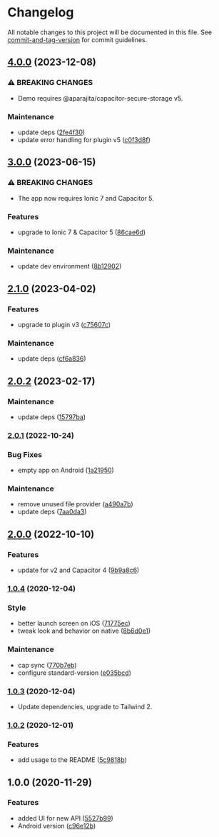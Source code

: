 # Changelog

All notable changes to this project will be documented in this file. See [commit-and-tag-version](https://github.com/absolute-version/commit-and-tag-version) for commit guidelines.

## [4.0.0](https://github.com/aparajita/capacitor-secure-storage-demo/compare/v3.0.0...v4.0.0) (2023-12-08)


### ⚠ BREAKING CHANGES

* Demo requires @aparajita/capacitor-secure-storage v5.

### Maintenance

* update deps ([2fe4f30](https://github.com/aparajita/capacitor-secure-storage-demo/commit/2fe4f30418c051f351a1c7c149a8b5c9000bff73))
* update error handling for plugin v5 ([c0f3d8f](https://github.com/aparajita/capacitor-secure-storage-demo/commit/c0f3d8fcadbb7656575554d85a71eb6b0a3060de))

## [3.0.0](https://github.com/aparajita/capacitor-secure-storage-demo/compare/v2.1.0...v3.0.0) (2023-06-15)


### ⚠ BREAKING CHANGES

* The app now requires Ionic 7 and Capacitor 5.

### Features

* upgrade to Ionic 7 & Capacitor 5 ([86cae6d](https://github.com/aparajita/capacitor-secure-storage-demo/commit/86cae6d98681360adbe33d6698ac721d0bacef55))


### Maintenance

* update dev environment ([8b12902](https://github.com/aparajita/capacitor-secure-storage-demo/commit/8b12902f7dc72fe7b39378643811ab09df108c45))

## [2.1.0](https://github.com/aparajita/capacitor-secure-storage-demo/compare/v2.0.2...v2.1.0) (2023-04-02)


### Features

* upgrade to plugin v3 ([c75607c](https://github.com/aparajita/capacitor-secure-storage-demo/commit/c75607cbcfa1d44993b7c08bc1709c914bb984b9))


### Maintenance

* update deps ([cf6a836](https://github.com/aparajita/capacitor-secure-storage-demo/commit/cf6a83677870ebb6b34cde3fc518473f0cc1b1e9))

## [2.0.2](https://github.com/aparajita/capacitor-secure-storage-demo/compare/v2.0.1...v2.0.2) (2023-02-17)


### Maintenance

* update deps ([15797ba](https://github.com/aparajita/capacitor-secure-storage-demo/commit/15797ba027affd5bf295b0ce4fd628cd2a50e2a0))

### [2.0.1](https://github.com/aparajita/capacitor-secure-storage-demo/compare/v2.0.0...v2.0.1) (2022-10-24)


### Bug Fixes

* empty app on Android ([1a21950](https://github.com/aparajita/capacitor-secure-storage-demo/commit/1a219505a1c2a2f22ac04907c93e4e3fbbac1e78))


### Maintenance

* remove unused file provider ([a490a7b](https://github.com/aparajita/capacitor-secure-storage-demo/commit/a490a7b34882481a6388b1988803e36558691845))
* update deps ([7aa0da3](https://github.com/aparajita/capacitor-secure-storage-demo/commit/7aa0da3b6a331342af6f7af23376dc2621d84797))

## [2.0.0](https://github.com/aparajita/capacitor-secure-storage-demo/compare/v1.0.8...v2.0.0) (2022-10-10)


### Features

* update for v2 and Capacitor 4 ([9b9a8c6](https://github.com/aparajita/capacitor-secure-storage-demo/commit/9b9a8c6b91142db3e808853c0842873ab1b139ce))

### [1.0.4](https://github.com/aparajita/ws-capacitor-secure-storage-demo/compare/v1.0.3...v1.0.4) (2020-12-04)


### Style

* better launch screen on iOS ([71775ec](https://github.com/aparajita/ws-capacitor-secure-storage-demo/commit/71775ecacd59a7f98498be4fdf417f0f08c184bf))
* tweak look and behavior on native ([8b6d0e1](https://github.com/aparajita/ws-capacitor-secure-storage-demo/commit/8b6d0e1fc0ee9e6051200f384a9ac0a49f71e4a5))


### Maintenance

* cap sync ([770b7eb](https://github.com/aparajita/ws-capacitor-secure-storage-demo/commit/770b7eb8748bda22010f0cdf6ecc9d7866c38dc7))
* configure standard-version ([e035bcd](https://github.com/aparajita/ws-capacitor-secure-storage-demo/commit/e035bcdcf2b0cb48287f6bbd65db9427541d9b68))

### [1.0.3](https://github.com/aparajita/ws-capacitor-secure-storage-demo/compare/v1.0.2...v1.0.3) (2020-12-04)

* Update dependencies, upgrade to Tailwind 2.

### [1.0.2](https://github.com/aparajita/ws-capacitor-secure-storage-demo/compare/v1.0.1...v1.0.2) (2020-12-01)


### Features

* add usage to the README ([5c9818b](https://github.com/aparajita/ws-capacitor-secure-storage-demo/commit/5c9818b3afa36f5f3b296bc02abb3bb8210485e1))

## 1.0.0 (2020-11-29)


### Features

* added UI for new API ([5527b99](https://github.com/aparajita/ws-capacitor-secure-storage-demo/commit/5527b9995ec4ae7cc005119d9e52b2f1c43742cb))
* Android version ([c96e12b](https://github.com/aparajita/ws-capacitor-secure-storage-demo/commit/c96e12b5501b05efb380f12733317fd7c079287a))
